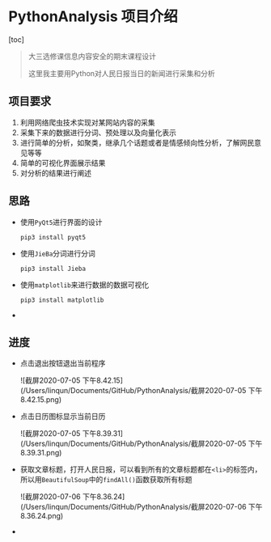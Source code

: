 # PythonAnalysis 项目介绍

[toc]



> 大三选修课信息内容安全的期末课程设计
>
> 这里我主要用Python对人民日报当日的新闻进行采集和分析

## 项目要求
1. 利用网络爬虫技术实现对某网站内容的采集
2. 采集下来的数据进行分词、预处理以及向量化表示
3. 进行简单的分析，如聚类，继承几个话题或者是情感倾向性分析，了解网民意见等等
4. 简单的可视化界面展示结果
5. 对分析的结果进行阐述

## 思路

* 使用`PyQt5`进行界面的设计

  `pip3 install pyqt5`

* 使用`JieBa`分词进行分词

  `pip3 install Jieba`

* 使用`matplotlib`来进行数据的数据可视化

  `pip3 install matplotlib`

* 

## 进度

* 点击退出按钮退出当前程序

  ![截屏2020-07-05 下午8.42.15](/Users/linqun/Documents/GitHub/PythonAnalysis/截屏2020-07-05 下午8.42.15.png)

* 点击日历图标显示当前日历

  ![截屏2020-07-05 下午8.39.31](/Users/linqun/Documents/GitHub/PythonAnalysis/截屏2020-07-05 下午8.39.31.png)
  
* 获取文章标题，打开人民日报，可以看到所有的文章标题都在`<li>`的标签内，所以用`BeautifulSoup`中的`findAll()`函数获取所有标题

  ![截屏2020-07-06 下午8.36.24](/Users/linqun/Documents/GitHub/PythonAnalysis/截屏2020-07-06 下午8.36.24.png)

* 
